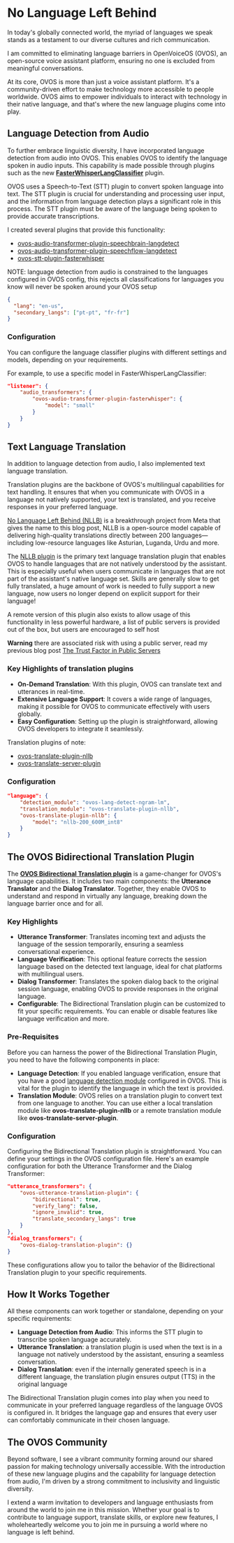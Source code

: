 # No Language Left Behind

In today's globally connected world, the myriad of languages we speak stands as a testament to our diverse cultures and rich communication. 

I am  committed to eliminating language barriers in OpenVoiceOS (OVOS), an open-source voice assistant platform, ensuring no one is excluded from meaningful conversations.

At its core, OVOS is more than just a voice assistant platform. It's a community-driven effort to make technology more accessible to people worldwide. 
OVOS aims to empower individuals to interact with technology in their native language, and that's where the new language plugins come into play.


## Language Detection from Audio

To further embrace linguistic diversity, I have incorporated language detection from audio into OVOS. 
This enables OVOS to identify the language spoken in audio inputs. 
This capability is made possible through plugins such as the new [**FasterWhisperLangClassifier**](https://github.com/OpenVoiceOS/ovos-stt-plugin-fasterwhisper) plugin.

OVOS uses a Speech-to-Text (STT) plugin to convert spoken language into text. 
The STT plugin is crucial for understanding and processing user input, and the information from language detection plays a significant role in this process. 
The STT plugin must be aware of the language being spoken to provide accurate transcriptions.

I created several plugins that provide this functionality:
- [ovos-audio-transformer-plugin-speechbrain-langdetect](https://github.com/OpenVoiceOS/ovos-audio-transformer-plugin-speechbrain-langdetect)
- [ovos-audio-transformer-plugin-speechflow-langdetect](https://github.com/OpenVoiceOS/ovos-audio-transformer-plugin-speechflow-langdetect)
- [ovos-stt-plugin-fasterwhisper](https://github.com/OpenVoiceOS/ovos-stt-plugin-fasterwhisper)

NOTE: language detection from audio is constrained to the languages configured in OVOS config, this rejects all classifications for languages you know will never be spoken around your OVOS setup

```json
{
  "lang": "en-us",
  "secondary_langs": ["pt-pt", "fr-fr"]
}
```

### Configuration

You can configure the language classifier plugins with different settings and models, depending on your requirements. 

For example, to use a specific model in FasterWhisperLangClassifier:

```json
"listener": {
    "audio_transformers": {
        "ovos-audio-transformer-plugin-fasterwhisper": {
            "model": "small"
        }
    }
}
```

## Text Language Translation

In addition to language detection from audio, I also implemented text language translation.

Translation plugins are the backbone of OVOS's multilingual capabilities for text handling.
It ensures that when you communicate with OVOS in a language not natively supported, your text is translated, and you receive responses in your preferred language. 

[No Language Left Behind (NLLB)](https://ai.meta.com/research/no-language-left-behind/) is a breakthrough project from Meta that gives the name to this blog post, NLLB is a open-source model capable of delivering high-quality translations directly between 200 languages—including low-resource languages like Asturian, Luganda, Urdu and more.

The [NLLB plugin](https://github.com/OpenVoiceOS/ovos-translate-plugin-nllb) is the primary text language translation plugin that enables OVOS to handle languages that are not natively understood by the assistant. 
This is especially useful when users communicate in languages that are not part of the assistant's native language set. 
Skills are generally slow to get fully translated, a huge amount of work is needed to fully support a new language, now users no longer depend on explicit support for their language!

A remote version of this plugin also exists to allow usage of this functionality in less powerful hardware, a list of public servers is provided out of the box, but users are encouraged to self host

**Warning** there are associated risk with using a public server, read my previous blog post [The Trust Factor in Public Servers](https://jarbasal.github.io/blog/2023/10/14/the-trust-factor-in-public-servers.html)

### Key Highlights of translation plugins

- **On-Demand Translation**: With this plugin, OVOS can translate text and utterances in real-time.
- **Extensive Language Support**: It covers a wide range of languages, making it possible for OVOS to communicate effectively with users globally.
- **Easy Configuration**: Setting up the plugin is straightforward, allowing OVOS developers to integrate it seamlessly.

Translation plugins of note:
- [ovos-translate-plugin-nllb](https://github.com/OpenVoiceOS/ovos-translate-plugin-nllb)
- [ovos-translate-server-plugin](https://github.com/OpenVoiceOS/ovos-translate-server-plugin)

### Configuration

```json
"language": {
    "detection_module": "ovos-lang-detect-ngram-lm",
    "translation_module": "ovos-translate-plugin-nllb",
    "ovos-translate-plugin-nllb": {
        "model": "nllb-200_600M_int8"
    }
}
```

## The OVOS Bidirectional Translation Plugin

The [**OVOS Bidirectional Translation plugin**](https://github.com/OpenVoiceOS/ovos-bidirectional-translation-plugin/tree/dev) is a game-changer for OVOS's language capabilities. 
It includes two main components: the **Utterance Translator** and the **Dialog Translator**.
Together, they enable OVOS to understand and respond in virtually any language, breaking down the language barrier once and for all.

### Key Highlights

- **Utterance Transformer**: Translates incoming text and adjusts the language of the session temporarily, ensuring a seamless conversational experience.
- **Language Verification**: This optional feature corrects the session language based on the detected text language, ideal for chat platforms with multilingual users.
- **Dialog Transformer**: Translates the spoken dialog back to the original session language, enabling OVOS to provide responses in the original language.
- **Configurable**: The Bidirectional Translation plugin can be customized to fit your specific requirements. You can enable or disable features like language verification and more.

### Pre-Requisites

Before you can harness the power of the Bidirectional Translation Plugin, you need to have the following components in place:

- **Language Detection**: If you enabled language verification, ensure that you have a good [language detection module](https://openvoiceos.github.io/ovos-technical-manual/lang_plugins/) configured in OVOS. This is vital for the plugin to identify the language in which the text is provided.
- **Translation Module**: OVOS relies on a translation plugin to convert text from one language to another. You can use either a local translation module like **ovos-translate-plugin-nllb** or a remote translation module like **ovos-translate-server-plugin**.

### Configuration

Configuring the Bidirectional Translation plugin is straightforward. You can define your settings in the OVOS configuration file. Here's an example configuration for both the Utterance Transformer and the Dialog Transformer:

```json
"utterance_transformers": {
    "ovos-utterance-translation-plugin": {
        "bidirectional": true,
        "verify_lang": false,
        "ignore_invalid": true,
        "translate_secondary_langs": true
    }
},
"dialog_transformers": {
    "ovos-dialog-translation-plugin": {}
}
```

These configurations allow you to tailor the behavior of the Bidirectional Translation plugin to your specific requirements.

## How It Works Together

All these components can work together or standalone, depending on your specific requirements:

- **Language Detection from Audio**: This informs the STT plugin to transcribe spoken language accurately.
- **Utterance Translation**: a translation plugin is used when the text is in a language not natively understood by the assistant, ensuring a seamless conversation.
- **Dialog Translation**: even if the internally generated speech is in a different language, the translation plugin ensures output (TTS) in the original language

The Bidirectional Translation plugin comes into play when you need to communicate in your preferred language regardless of the language OVOS is configured in. It bridges the language gap and ensures that every user can comfortably communicate in their chosen language.

## The OVOS Community

Beyond software, I see a vibrant community forming around our shared passion for making technology universally accessible. 
With the introduction of these new language plugins and the capability for language detection from audio, I'm driven by a strong commitment to inclusivity and linguistic diversity.

I extend a warm invitation to developers and language enthusiasts from around the world to join me in this mission. 
Whether your goal is to contribute to language support, translate skills, or explore new features, I wholeheartedly welcome you to join me in pursuing a world where no language is left behind.
